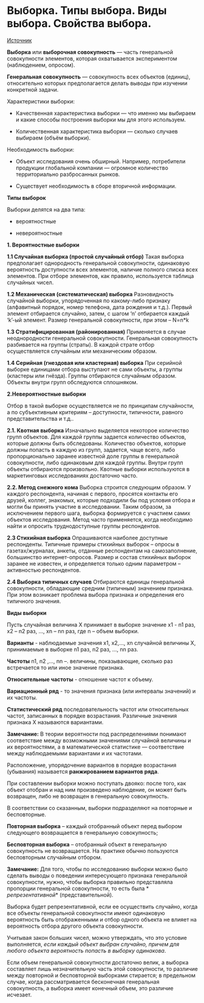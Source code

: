 # Выборка. Типы выбора. Виды выбора. Свойства выбора.

[Источник](https://studfile.net/preview/16556766/page:11/)

**Выборка** или **выборочная совокупность** — часть генеральной совокупности элементов, которая охватывается
экспериментом (наблюдением, опросом).

**Генеральная совокупность** — совокупность всех объектов (единиц), относительно которых предполагается делать выводы
при изучении конкретной задачи.

Характеристики выборки:

* Качественная характеристика выборки — что именно мы выбираем и какие способы построения выборки мы для этого
  используем.

* Количественная характеристика выборки — сколько случаев выбираем (объём выборки).

Необходимость выборки:

* Объект исследования очень обширный. Например, потребители продукции глобальной компании — огромное количество
  территориально разбросанных рынков.

* Существует необходимость в сборе вторичной информации.

**Типы выборок**

Выборки делятся на два типа:

* вероятностные

* невероятностные

**1\. Вероятностные выборки** 

**1.1 Случайная выборка (простой случайный отбор)** Такая выборка предполагает
однородность генеральной совокупности, одинаковую вероятность доступности всех элементов, наличие полного списка всех
элементов. При отборе элементов, как правило, используется таблица случайных чисел. 

**1.2 Механическая (систематическая)
выборка** Разновидность случайной выборки, упорядоченная по какому-либо признаку (алфавитный порядок, номер телефона,
дата рождения и т.д.). Первый элемент отбирается случайно, затем, с шагом ‘n’ отбирается каждый ‘k’-ый элемент. Размер
генеральной совокупности, при этом – N=n\*k 

**1.3 Стратифицированная (районированная)** Применяется в случае
неоднородности генеральной совокупности. Генеральная совокупность разбивается на группы (страты). В каждой страте отбор
осуществляется случайным или механическим образом. 

**1.4 Серийная (гнездовая или кластерная) выборка** При серийной
выборке единицами отбора выступают не сами объекты, а группы (кластеры или гнёзда). Группы отбираются случайным образом.
Объекты внутри групп обследуются сплошняком.

**2.Невероятностные выборки** 

Отбор в такой выборке осуществляется не по принципам случайности, а по субъективным
критериям – доступности, типичности, равного представительства и т.д.. 

**2.1. Квотная выборка** Изначально выделяется
некоторое количество групп объектов. Для каждой группы задается количество объектов, которые должны быть обследованы.
Количество объектов, которые должны попасть в каждую из групп, задается, чаще всего, либо пропорционально заранее
известной доле группы в генеральной совокупности, либо одинаковым для каждой группы. Внутри групп объекты отбираются
произвольно. Квотные выборки используются в маркетинговых исследованиях достаточно часто. 

**2.2. Метод снежного кома**
Выборка строится следующим образом. У каждого респондента, начиная с первого, просятся контакты его друзей, коллег,
знакомых, которые подходили бы под условия отбора и могли бы принять участие в исследовании. Таким образом, за
исключением первого шага, выборка формируется с участием самих объектов исследования. Метод часто применяется, когда
необходимо найти и опросить труднодоступные группы респондентов. 

**2.3 Стихийная выборка** Опрашиваются наиболее
доступные респонденты. Типичные примеры стихийных выборок – опросы в газетах/журналах, анкеты, отданные респондентам на
самозаполнение, большинство интернет-опросов. Размер и состав стихийных выборок заранее не известен, и определяется
только одним параметром – активностью респондентов. 

**2.4 Выборка типичных случаев** Отбираются единицы генеральной
совокупности, обладающие средним (типичным) значением признака. При этом возникает проблема выбора признака и
определения его типичного значения.

**Виды выборки**

Пусть случайная величина X принимает в выборке значение x1 - n1 раз, x2 – n2 раз, …, xn – nn раз, где n – объем выборки.

**Варианты** - наблюдаемые значения x1, x2,…, xn случайной величины X, принимаемые в выборке n1 раз, n2 раз, …, nn раз.

**Частоты** n1, n2 ,…, nn –. величины, показывающие, сколько раз встречается то или иное значение признака.

**Относительные частоты** - отношение частот к объему.

**Вариационный ряд** - то значения признака (или интервалы значений) и их частоты.

**Статистический ряд** последовательность частот или относительных частот, записанных в порядке возрастания. Различные
значения признака X называются вариантами.

**Замечание:** В теории вероятности под распределениями понимают соответствие между возможными значениями случайной
величины и их вероятностями, а в математической статистике — соответствие между наблюдаемыми вариантами и их частотами.

Расположение, упорядочение вариантов в порядке возрастания (убывания) называется **ранжированием вариантов ряда**.

При составлении выборки можно поступать двояко: после того, как объект отобран и над ним произведено наблюдение, он
может быть возвращен, либо не возвращен в генеральную совокупность.

В соответствии со сказанным, выборки подразделяют на повторные и бесповторные.

**Повторная выборка** – каждый отобранный объект перед выбором следующего возвращается в генеральную совокупность;

**Бесповторная выборка** – отобранный объект в генеральную совокупность не возвращается. На практике обычно пользуются
бесповторным случайным отбором.

**Замечание:** Для того, чтобы по исследованию выборки можно было сделать выводы о поведении интересующего признака
генеральной совокупности, нужно, чтобы выборка правильно представляла пропорции генеральной совокупности, то есть была *
*репрезентативной** (представительной).

Выборка будет репрезентативной, если ее осуществить случайно, когда все объекты генеральной совокупности имеют
одинаковую вероятность быть отображенными и отбор одного объекта не влияет на вероятность отбора другого объекта
совокупности.

Учитывая закон больших чисел, можно утверждать, что это условие выполняется, _если каждый объект выбран случайно, причем
для любого объекта вероятность попасть в выборку одинакова_.

Если объем генеральной совокупности достаточно велик, а выборка составляет лишь незначительную часть этой совокупности,
то различие между повторной и бесповторной выборками стирается; в предельном случае, когда рассматривается бесконечная
генеральная совокупность, а выборка имеет конечный объем, это различие исчезает.
